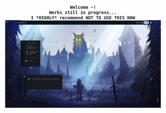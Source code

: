 <p align='center'>
  <samp><b>Welcome ~!</b><br>
  <b>Works still in progress...</b><br>
    <b>I *HIGHLY* recommend NOT TO USE THIS NOW</b>
  </samp>
  <img src="https://github.com/N3k0Ch4n/Another_dotfiles/blob/main/20-05-17_16:20:19.png">
</p>
